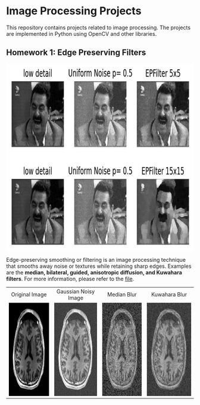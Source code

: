 # Image Processing Projects

This repository contains projects related to image processing. The projects are implemented in Python using OpenCV and other libraries.

## Homework 1: Edge Preserving Filters

<center><img src="imgs/dark_humor.png" height="500" width="850"/></center>

Edge-preserving smoothing or filtering is an image processing technique that smooths away noise or textures while retaining sharp edges.
Examples are the **median, bilateral, guided, anisotropic diffusion, and Kuwahara filters**. For more information, please refer to the [file](./HW1/CMP717_HW1.pdf).

<table border="0">
    <tr>
    <td><center>Original Image</center></td>
    <td><center>Gaussian Noisy Image</center></td>
    <td><center>Median Blur</center></td>
    <td><center>Kuwahara Blur</center></td>
  </tr>
  <tr>
    <td><img src="imgs/HW1/gaussian/m_mid/0_5/kernel_5/orj.jpg" width="250" height="250"/></td>
    <td><img src="imgs/HW1/gaussian/m_mid/0_5/kernel_5/noisy.jpg" width="250" height="250"/></td>
    <td><img src="imgs/HW1/gaussian/m_mid/0_5/kernel_5/median.jpg" width="250" height="250"/></td>
    <td><img src="imgs/HW1/gaussian/m_mid/0_5/kernel_5/kuwahara.jpg" width="250" height="250"/></td>
  </tr>
</table>
